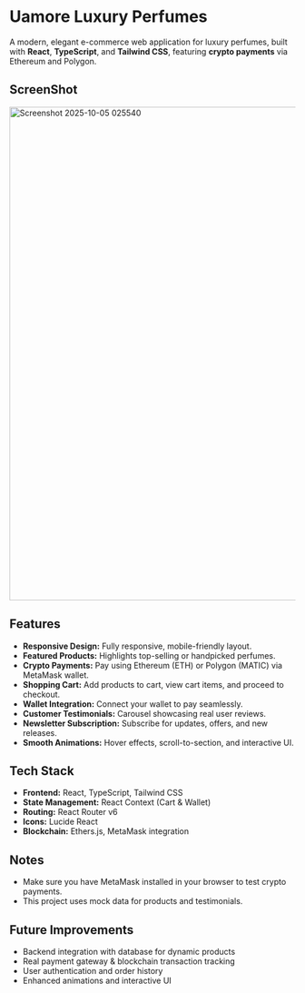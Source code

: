# Uamore Luxury Perfumes

A modern, elegant e-commerce web application for luxury perfumes, built with **React**, **TypeScript**, and **Tailwind CSS**, featuring **crypto payments** via Ethereum and Polygon.  

## ScreenShot
<img width="1886" height="869" alt="Screenshot 2025-10-05 025540" src="https://github.com/user-attachments/assets/482eeede-9664-4d25-a260-a8a76d75bc36" />


## Features

- **Responsive Design:** Fully responsive, mobile-friendly layout.  
- **Featured Products:** Highlights top-selling or handpicked perfumes.  
- **Crypto Payments:** Pay using Ethereum (ETH) or Polygon (MATIC) via MetaMask wallet.  
- **Shopping Cart:** Add products to cart, view cart items, and proceed to checkout.  
- **Wallet Integration:** Connect your wallet to pay seamlessly.  
- **Customer Testimonials:** Carousel showcasing real user reviews.  
- **Newsletter Subscription:** Subscribe for updates, offers, and new releases.  
- **Smooth Animations:** Hover effects, scroll-to-section, and interactive UI.  

## Tech Stack

- **Frontend:** React, TypeScript, Tailwind CSS  
- **State Management:** React Context (Cart & Wallet)  
- **Routing:** React Router v6  
- **Icons:** Lucide React  
- **Blockchain:** Ethers.js, MetaMask integration  

## Notes

- Make sure you have MetaMask installed in your browser to test crypto payments.
- This project uses mock data for products and testimonials.

## Future Improvements

- Backend integration with database for dynamic products
- Real payment gateway & blockchain transaction tracking
- User authentication and order history
- Enhanced animations and interactive UI
